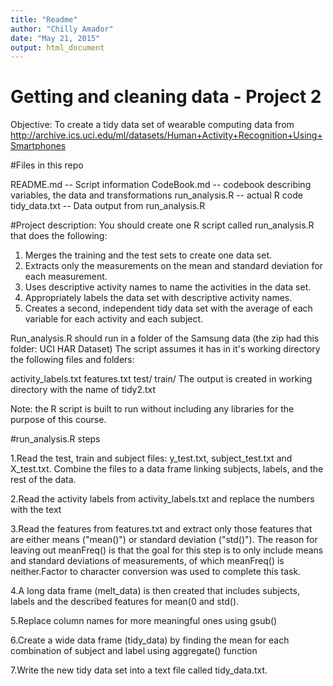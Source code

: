 ```yaml
---
title: "Readme"
author: "Chilly Amador"
date: "May 21, 2015"
output: html_document
---
```


# Getting and cleaning data - Project 2

Objective: To create a tidy data set of wearable computing data from http://archive.ics.uci.edu/ml/datasets/Human+Activity+Recognition+Using+Smartphones

#Files in this repo

README.md -- Script information
CodeBook.md -- codebook describing variables, the data and transformations
run_analysis.R -- actual R code
tidy_data.txt -- Data output from run_analysis.R

#Project description:
You should create one R script called run_analysis.R that does the following: 
1. Merges the training and the test sets to create one data set.
2. Extracts only the measurements on the mean and standard deviation for each measurement. 
3. Uses descriptive activity names to name the activities in the data set.
4. Appropriately labels the data set with descriptive activity names.
5. Creates a second, independent tidy data set with the average of each variable for each activity and each subject.

Run_analysis.R should run in a folder of the Samsung data (the zip had this folder: UCI HAR Dataset) The script assumes it has in it's working directory the following files and folders:

activity_labels.txt
features.txt
test/
train/
The output is created in working directory with the name of tidy2.txt

Note: the R script is built to run without including any libraries for the purpose of this course.

#run_analysis.R steps


1.Read the test, train and subject files: y_test.txt, subject_test.txt and X_test.txt.
Combine the files to a data frame linking subjects, labels, and the rest of the data.

2.Read the activity labels from activity_labels.txt and replace the numbers with the text

3.Read the features from features.txt and extract only those features that are either means ("mean()") or standard deviation ("std()"). The reason for leaving out meanFreq() is that the goal for this step is to only include means and standard deviations of measurements, of which meanFreq() is neither.Factor to character conversion was used to complete this task.

4.A long data frame (melt_data) is then created that includes subjects, labels and the described features for mean(0 and std().

5.Replace column names for more meaningful ones using gsub()

6.Create a wide data frame (tidy_data) by finding the mean for each combination of subject and label using aggregate() function

7.Write the new tidy data set into a text file called tidy_data.txt.